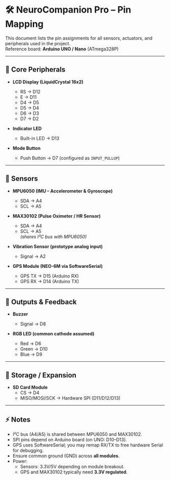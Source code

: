 # 🛠 NeuroCompanion Pro – Pin Mapping

This document lists the pin assignments for all sensors, actuators, and peripherals used in the project.  
Reference board: **Arduino UNO / Nano** (ATmega328P)

---

## 📌 Core Peripherals
- **LCD Display (LiquidCrystal 16x2)**  
  - RS → D12  
  - E  → D11  
  - D4 → D5  
  - D5 → D4  
  - D6 → D3  
  - D7 → D2  

- **Indicator LED**  
  - Built-in LED → D13  

- **Mode Button**  
  - Push Button → D7 (configured as `INPUT_PULLUP`)  

---

## 📌 Sensors
- **MPU6050 (IMU – Accelerometer & Gyroscope)**  
  - SDA → A4  
  - SCL → A5  

- **MAX30102 (Pulse Oximeter / HR Sensor)**  
  - SDA → A4  
  - SCL → A5  
  *(shares I²C bus with MPU6050)*  

- **Vibration Sensor (prototype analog input)**  
  - Signal → A2  

- **GPS Module (NEO-6M via SoftwareSerial)**  
  - GPS TX → D15 (Arduino RX)  
  - GPS RX → D14 (Arduino TX)  

---

## 📌 Outputs & Feedback
- **Buzzer**  
  - Signal → D8  

- **RGB LED (common cathode assumed)**  
  - Red   → D6  
  - Green → D10  
  - Blue  → D9  

---

## 📌 Storage / Expansion
- **SD Card Module**  
  - CS → D4  
  - MISO/MOSI/SCK → Hardware SPI (D11/D12/D13)  

---

## ⚡ Notes
- I²C bus (A4/A5) is shared between MPU6050 and MAX30102.  
- SPI pins depend on Arduino board (on UNO: D10–D13).  
- GPS uses SoftwareSerial; you may remap RX/TX to free hardware Serial for debugging.  
- Ensure common ground (GND) across **all modules**.  
- Power:  
  - Sensors: 3.3V/5V depending on module breakout.  
  - GPS and MAX30102 typically need **3.3V regulated**.  
